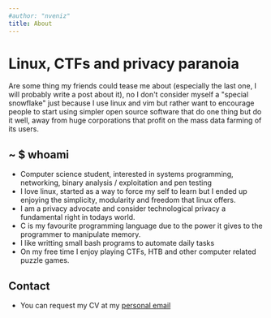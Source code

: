 ```yaml
---
#author: "nveniz"
title: About
---
```


# Linux, CTFs and privacy paranoia

Are some thing my friends could tease me about (especially the last one, I will probably write a post about it), no I don't consider myself a "special snowflake" just because I use linux and vim but rather want to encourage people to start using simpler open source software that do one thing but do it well, away from huge corporations that profit on the mass data farming of its users.

## ~ $ whoami

 - Computer science student, interested in systems programming, networking, binary analysis / exploitation and pen testing
 - I love linux, started as a way to force my self to learn but I ended up enjoying the simplicity, modularity and freedom that linux offers.
 - I am a privacy advocate and consider technological privacy a fundamental right in todays world.
 - C is my favourite programming language due to the power it gives to the programmer to manipulate memory.
 - I like writting small bash programs to automate daily tasks
 - On my free time I enjoy playing CTFs, HTB and other computer related puzzle games.


## Contact

<!--My preferred method of frequent communication (chatting) is XMPP, but you can get it touch with me via email-->

- You can request my CV at my [personal email](mailto:nveniz01@ucy.ac.cy)

